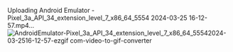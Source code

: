 

Uploading Android Emulator - Pixel_3a_API_34_extension_level_7_x86_64_5554 2024-03-25 16-12-57.mp4…
![AndroidEmulator-Pixel_3a_API_34_extension_level_7_x86_64_55542024-03-2516-12-57-ezgif com-video-to-gif-converter](https://github.com/CezarDev/RPC--APP/assets/45274659/f5d23591-3033-4369-a5cd-3f96d5878191)

